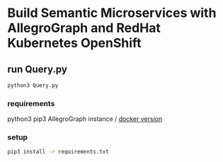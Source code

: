 #  Build Semantic Microservices with AllegroGraph and RedHat Kubernetes OpenShift

## run Query.py

```sh
python3 Query.py
```

### requirements
python3
pip3
AllegroGraph instance / [docker version](https://franz.com/agraph/docker/)


### setup
```sh
pip3 install -r requirements.txt
```
